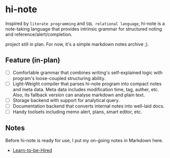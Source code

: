 # hi-note

Inspired by `literate programming` and `SQL relational language`, hi-note is a note-taking language that provides intrinsic grammar for structured noting and reference/alert/completion.

project still in plan. For now, it's a simple markdown notes archive ;).

## Feature (in-plan)

* [ ] Comfortable grammar that combines writing's self-explained logic with program's loose-coupled structuring ability.
* [ ] Light-Weight compiler that parses hi-note program into compact notes and meta data. Meta data includes modification time, tag, auther, etc. Also, its fallback version can analyse markdown and plain text.
* [ ] Storage backend with support for analytical query.
* [ ] Documentation backend that converts internal notes into well-laid docs.
* [ ] Handy toolsets including memo alert, plans, smart editor, etc.

## Notes

Before hi-note is ready for use, I put my on-going notes in Markdown here.

* [Learn-to-be-Hired](./docs/learn-to-be-hired)

